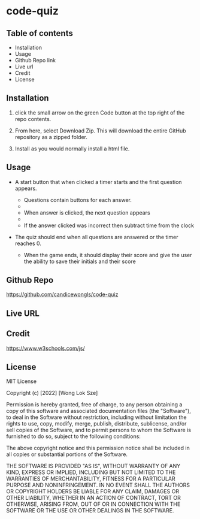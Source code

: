 # code-quiz
## Table of contents


- Installation
- Usage
- Github Repo link
- Live url
- Credit
- License


## Installation

1. click the small arrow on the green Code button at the top right of the repo contents. 

2. From here, select Download Zip. This will download the entire GitHub repository as a zipped folder. 

3. Install as you would normally install a html file.

## Usage

* A start button that when clicked a timer starts and the first question appears.
 
  * Questions contain buttons for each answer.
  * 
  * When answer is clicked, the next question appears
  * 
  * If the answer clicked was incorrect then subtract time from the clock

* The quiz should end when all questions are answered or the timer reaches 0.

  * When the game ends, it should display their score and give the user the ability to save their initials and their score
## Github Repo
https://github.com/candicewongls/code-quiz

## Live URL


## Credit
https://www.w3schools.com/js/


## License
MIT License

Copyright (c) [2022] [Wong Lok Sze]

Permission is hereby granted, free of charge, to any person obtaining a copy
of this software and associated documentation files (the "Software"), to deal
in the Software without restriction, including without limitation the rights
to use, copy, modify, merge, publish, distribute, sublicense, and/or sell
copies of the Software, and to permit persons to whom the Software is
furnished to do so, subject to the following conditions:

The above copyright notice and this permission notice shall be included in all
copies or substantial portions of the Software.

THE SOFTWARE IS PROVIDED "AS IS", WITHOUT WARRANTY OF ANY KIND, EXPRESS OR
IMPLIED, INCLUDING BUT NOT LIMITED TO THE WARRANTIES OF MERCHANTABILITY,
FITNESS FOR A PARTICULAR PURPOSE AND NONINFRINGEMENT. IN NO EVENT SHALL THE
AUTHORS OR COPYRIGHT HOLDERS BE LIABLE FOR ANY CLAIM, DAMAGES OR OTHER
LIABILITY, WHETHER IN AN ACTION OF CONTRACT, TORT OR OTHERWISE, ARISING FROM,
OUT OF OR IN CONNECTION WITH THE SOFTWARE OR THE USE OR OTHER DEALINGS IN THE
SOFTWARE.
